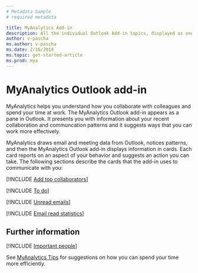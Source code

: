```yaml
---
# Metadata Sample
# required metadata

title: MyAnalytics Add-in
description: All the individual Outlook Add-in topics, displayed as one. 
author: v-pascha
ms.author: v-pascha
ms.date: 2/16/2018
ms.topic: get-started-article
ms.prod: mya
---
```


# MyAnalytics Outlook add-in

MyAnalytics helps you understand how you collaborate with colleagues and spend your time at work. The MyAnalytics Outlook add-in appears as a pane in Outlook. It presents you with information about your recent collaboration and communcation patterns and it suggests ways that you can work more effectively. 

MyAnalytics draws email and meeting data from Outlook, notices patterns, and then the MyAnalytics Outlook add-in displays information in cards. Each card reports on an aspect of your behavior and suggests an action you can take. The following sections describe the cards that the add-in uses to communicate with you:  

[!INCLUDE [Add top collaborators](MyA_Add-in_Add_top_collab.md)]

[!INCLUDE [To do](MyA_Add-in_To-do.md)]

[!INCLUDE [Unread emails](MyA_Add-in_Unread_emails.md)]

[!INCLUDE [Email read statistics](MyA_Add-in_Email_read_stats.md)]

## Further information

[!INCLUDE [Important people](../Overview/Important_people.md)]

See [MyAnalytics Tips](../../Overview/Tips.md) for suggestions on how you can spend your time more efficiently. 
